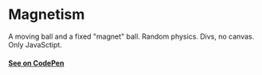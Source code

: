 # Magnetism

A moving ball and a fixed "magnet" ball. Random physics. Divs, no canvas. Only JavaSctipt.

#### [See on CodePen](https://codepen.io/Lyrialtus/full/GOeKdd/)
